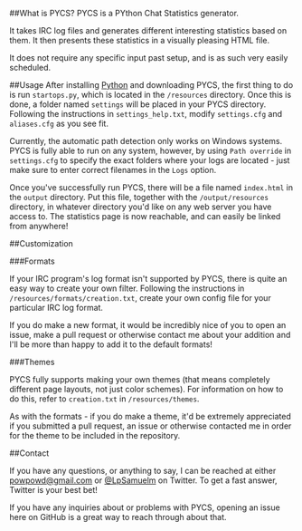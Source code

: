 ##What is PYCS?
PYCS is a PYthon Chat Statistics generator.

It takes IRC log files and generates different interesting statistics based on them. It then presents these statistics in a visually pleasing HTML file.

It does not require any specific input past setup, and is as such very easily scheduled.

##Usage
After installing [Python](http://python.org/) and downloading PYCS, the first thing to do is run `startops.py`, which is located in the `/resources` directory. Once this is done, a folder named `settings` will be placed in your PYCS directory. Following the instructions in `settings_help.txt`, modify `settings.cfg` and `aliases.cfg` as you see fit.

Currently, the automatic path detection only works on Windows systems. PYCS is fully able to run on any system, however, by using `Path override` in `settings.cfg` to specify the exact folders where your logs are located - just make sure to enter correct filenames in the `Logs` option.

Once you've successfully run PYCS, there will be a file named `index.html` in the `output` directory. Put this file, together with the `/output/resources` directory, in whatever directory you'd like on any web server you have access to. The statistics page is now reachable, and can easily be linked from anywhere!

##Customization

###Formats

If your IRC program's log format isn't supported by PYCS, there is quite an easy way to create your own filter. Following the instructions in `/resources/formats/creation.txt`, create your own config file for your particular IRC log format.

If you do make a new format, it would be incredibly nice of you to open an issue, make a pull request or otherwise contact me about your addition and I'll be more than happy to add it to the default formats!

###Themes

PYCS fully supports making your own themes (that means completely different page layouts, not just color schemes). For information on how to do this, refer to `creation.txt` in `/resources/themes`.

As with the formats - if you do make a theme, it'd be extremely appreciated if you submitted a pull request, an issue or otherwise contacted me in order for the theme to be included in the repository.

##Contact

If you have any questions, or anything to say, I can be reached at either [powpowd@gmail.com](mailto:powpowd@gmail.com) or [@LpSamuelm](http://twitter.com/LpSamuelm) on Twitter. To get a fast answer, Twitter is your best bet!

If you have any inquiries about or problems with PYCS, opening an issue here on GitHub is a great way to reach through about that.